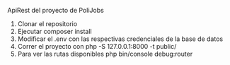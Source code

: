 ApiRest del proyecto de PoliJobs

1. Clonar el repositorio
2. Ejecutar composer install
3. Modificar el .env con las respectivas credenciales de la base de datos
4. Correr el proyecto con php -S 127.0.0.1:8000 -t public/
5. Para ver las rutas disponibles php bin/console debug:router
